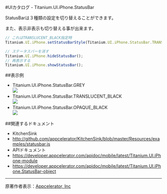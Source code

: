 #UIカタログ - Titanium.UI.iPhone.StatusBar

StatusBarは３種類の設定を切り替えることができます。

また、表示非表示も切り替える事が出来ます。

```JavaScript
// これはTRANSLUCENT_BLACK指定時
Titanium.UI.iPhone.setStatusBarStyle(Titanium.UI.iPhone.StatusBar.TRANSLUCENT_BLACK);
```

```JavaScript
// ステータスバーを消す
Titanium.UI.iPhone.hideStatusBar();
// 再表示する
Titanium.UI.iPhone.showStatusBar();
```

##表示例
 * Titanium.UI.iPhone.StatusBar.GREY  
   ![](http://img.skitch.com/20090708-cma3hx6tusnyaw9mw5e6qd4frg.jpg)
 * Titanium.UI.iPhone.StatusBar.TRANSLUCENT_BLACK  
   ![](http://img.skitch.com/20090708-x3rbdnmysgyhmkaufnr4gdbfmu.jpg)
 * Titanium.UI.iPhone.StatusBar.OPAQUE_BLACK  
   ![](http://img.skitch.com/20090708-mx53dehqc4dcr4fb6jypb56h31.jpg)

##関連するドキュメント

 * KitchenSink
  * http://github.com/appcelerator/KitchenSink/blob/master/Resources/examples/statusbar.js
 * APIドキュメント
  * https://developer.appcelerator.com/apidoc/mobile/latest/Titanium.UI.iPhone-module
  * https://developer.appcelerator.com/apidoc/mobile/latest/Titanium.UI.iPhone.StatusBar-object

----
原著作者表示：[Appcelerator, Inc](http://www.appcelerator.com/ )
